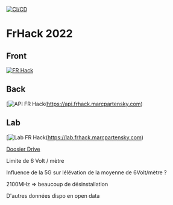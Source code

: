 [![CI/CD](https://github.com/Coding-Foundation/FrHack-2022/actions/workflows/docker-build.yml/badge.svg)](https://github.com/Coding-Foundation/FrHack-2022/actions/workflows/docker-build.yml)

# FrHack 2022

## Front
[![FR Hack](https://cdn.discordapp.com/attachments/703994640977756200/1043734855554433044/image.png)](https://frhack.marcpartensky.com)

## Back
[![API FR Hack](https://cdn.discordapp.com/attachments/703994640977756200/1043736664050237490/image.png)(https://api.frhack.marcpartensky.com)

## Lab
[![Lab FR Hack](https://cdn.discordapp.com/attachments/703994640977756200/1043736021076029450/image.png)(https://lab.frhack.marcpartensky.com)

[Doosier Drive](https://drive.google.com/drive/folders/1V1yPBnZ0Bl0FzPhE1QPR9QVA9O73dmBE?usp=sharing)

Limite de 6 Volt / mètre

Influence de la 5G sur lélévation de la moyenne de 6Volt/mètre ?

2100MHz => beaucoup de désinstallation

D'autres données dispo en open data
